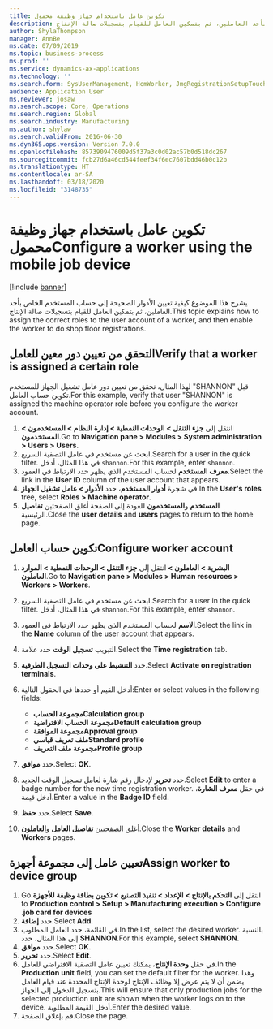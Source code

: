 ```yaml
---
title: تكوين عامل باستخدام جهاز وظيفة محمول
description: يشرح هذا الموضوع كيفية تعيين الأدوار الصحيحة إلى حساب المستخدم الخاص بأحد العاملين، ثم بتمكين العامل للقيام بتسجيلات صالة الإنتاج‬.
author: ShylaThompson
manager: AnnBe
ms.date: 07/09/2019
ms.topic: business-process
ms.prod: ''
ms.service: dynamics-ax-applications
ms.technology: ''
ms.search.form: SysUserManagement, HcmWorker, JmgRegistrationSetupTouch, JmgRegistrationSetupAssignUsers
audience: Application User
ms.reviewer: josaw
ms.search.scope: Core, Operations
ms.search.region: Global
ms.search.industry: Manufacturing
ms.author: shylaw
ms.search.validFrom: 2016-06-30
ms.dyn365.ops.version: Version 7.0.0
ms.openlocfilehash: 8573909476009d5f37a3c0d02ac57b0d518dc267
ms.sourcegitcommit: fcb27d6a46cd544feef34f6ec7607bdd46b0c12b
ms.translationtype: HT
ms.contentlocale: ar-SA
ms.lasthandoff: 03/18/2020
ms.locfileid: "3148735"
---
```

# <a name="configure-a-worker-using-the-mobile-job-device"></a><span data-ttu-id="94ba6-103">تكوين عامل باستخدام جهاز وظيفة محمول</span><span class="sxs-lookup"><span data-stu-id="94ba6-103">Configure a worker using the mobile job device</span></span>

[!include [banner](../../includes/banner.md)]

<span data-ttu-id="94ba6-104">يشرح هذا الموضوع كيفية تعيين الأدوار الصحيحة إلى حساب المستخدم الخاص بأحد العاملين، ثم بتمكين العامل للقيام بتسجيلات صالة الإنتاج‬.</span><span class="sxs-lookup"><span data-stu-id="94ba6-104">This topic explains how to assign the correct roles to the user account of a worker, and then enable the worker to do shop floor registrations.</span></span>

## <a name="verify-that-a-worker-is-assigned-a-certain-role"></a><span data-ttu-id="94ba6-105">التحقق من تعيين دور معين للعامل</span><span class="sxs-lookup"><span data-stu-id="94ba6-105">Verify that a worker is assigned a certain role</span></span>

<span data-ttu-id="94ba6-106">لهذا المثال، تحقق من تعيين دور عامل تشغيل الجهاز للمستخدم "SHANNON" قبل تكوين حساب العامل.</span><span class="sxs-lookup"><span data-stu-id="94ba6-106">For this example, verify that user "SHANNON" is assigned the machine operator role before you configure the worker account.</span></span>

1. <span data-ttu-id="94ba6-107">انتقل إلى **جزء التنقل > الوحدات النمطية > إدارة النظام > المستخدمون > المستخدمون**.</span><span class="sxs-lookup"><span data-stu-id="94ba6-107">Go to **Navigation pane > Modules > System administration > Users > Users**.</span></span>
2. <span data-ttu-id="94ba6-108">ابحث عن مستخدم في عامل التصفية السريع.</span><span class="sxs-lookup"><span data-stu-id="94ba6-108">Search for a user in the quick filter.</span></span> <span data-ttu-id="94ba6-109">في هذا المثال، أدخل `shannon`.</span><span class="sxs-lookup"><span data-stu-id="94ba6-109">For this example, enter `shannon`.</span></span>
3. <span data-ttu-id="94ba6-110">حدد الارتباط في العمود‏‎ **معرف المستخدم** لحساب المستخدم الذي يظهر.</span><span class="sxs-lookup"><span data-stu-id="94ba6-110">Select the link in the **User ID** column of the user account that appears.</span></span>
4. <span data-ttu-id="94ba6-111">في شجرة **أدوار المستخدم**، حدد **الأدوار > عامل تشغيل الجهاز**.</span><span class="sxs-lookup"><span data-stu-id="94ba6-111">In the **User's roles** tree, select **Roles > Machine operator**.</span></span>
5. <span data-ttu-id="94ba6-112">أغلق الصفحتين **تفاصيل‏‎ المستخدم** و**المستخدمون** للعودة إلى الصفحة الرئيسية.</span><span class="sxs-lookup"><span data-stu-id="94ba6-112">Close the **user details** and **users** pages to return to the home page.</span></span>

## <a name="configure-worker-account"></a><span data-ttu-id="94ba6-113">تكوين حساب العامل</span><span class="sxs-lookup"><span data-stu-id="94ba6-113">Configure worker account</span></span>
1. <span data-ttu-id="94ba6-114">انتقل إلى **جزء التنقل > الوحدات النمطية > الموارد‏‎ البشرية > العاملون > العاملون**.</span><span class="sxs-lookup"><span data-stu-id="94ba6-114">Go to **Navigation pane > Modules > Human resources > Workers > Workers**.</span></span>
2. <span data-ttu-id="94ba6-115">ابحث عن مستخدم في عامل التصفية السريع.</span><span class="sxs-lookup"><span data-stu-id="94ba6-115">Search for a user in the quick filter.</span></span> <span data-ttu-id="94ba6-116">في هذا المثال، أدخل `shannon`.</span><span class="sxs-lookup"><span data-stu-id="94ba6-116">For this example, enter `shannon`.</span></span>
3. <span data-ttu-id="94ba6-117">حدد الارتباط في العمود‏‎ **الاسم** لحساب المستخدم الذي يظهر.</span><span class="sxs-lookup"><span data-stu-id="94ba6-117">Select the link in the **Name** column of the user account that appears.</span></span>
4. <span data-ttu-id="94ba6-118">حدد علامة‏‎ التبويب **تسجيل الوقت**.</span><span class="sxs-lookup"><span data-stu-id="94ba6-118">Select the **Time registration** tab.</span></span>
5. <span data-ttu-id="94ba6-119">حدد **التنشيط على وحدات التسجيل الطرفية‬**.</span><span class="sxs-lookup"><span data-stu-id="94ba6-119">Select **Activate on registration terminals**.</span></span>
6. <span data-ttu-id="94ba6-120">أدخل القيم أو حددها في الحقول التالية:</span><span class="sxs-lookup"><span data-stu-id="94ba6-120">Enter or select values in the following fields:</span></span>  

    - <span data-ttu-id="94ba6-121">**مجموعة الحساب**</span><span class="sxs-lookup"><span data-stu-id="94ba6-121">**Calculation group**</span></span>  
    - <span data-ttu-id="94ba6-122">**مجموعة الحساب الافتراضية**</span><span class="sxs-lookup"><span data-stu-id="94ba6-122">**Default calculation group**</span></span>  
    - <span data-ttu-id="94ba6-123">**مجموعة الموافقة**</span><span class="sxs-lookup"><span data-stu-id="94ba6-123">**Approval group**</span></span>  
    - <span data-ttu-id="94ba6-124">**ملف تعريف قياسي**</span><span class="sxs-lookup"><span data-stu-id="94ba6-124">**Standard profile**</span></span>  
    - <span data-ttu-id="94ba6-125">**مجموعة ملف التعريف**</span><span class="sxs-lookup"><span data-stu-id="94ba6-125">**Profile group**</span></span>  

7. <span data-ttu-id="94ba6-126">حدد **موافق**.</span><span class="sxs-lookup"><span data-stu-id="94ba6-126">Select **OK**.</span></span>
8. <span data-ttu-id="94ba6-127">حدد **تحرير** لإدخال رقم شارة لعامل تسجيل الوقت الجديد.</span><span class="sxs-lookup"><span data-stu-id="94ba6-127">Select **Edit** to enter a badge number for the new time registration worker.</span></span> <span data-ttu-id="94ba6-128">في حقل **معرف الشارة**، أدخل قيمة.</span><span class="sxs-lookup"><span data-stu-id="94ba6-128">Enter a value in the **Badge ID** field.</span></span>
9. <span data-ttu-id="94ba6-129">حدد **حفظ**.</span><span class="sxs-lookup"><span data-stu-id="94ba6-129">Select **Save**.</span></span>
10. <span data-ttu-id="94ba6-130">أغلق الصفحتين **تفاصيل العامل** و**العاملون**.</span><span class="sxs-lookup"><span data-stu-id="94ba6-130">Close the **Worker details** and **Workers** pages.</span></span>

## <a name="assign-worker-to-device-group"></a><span data-ttu-id="94ba6-131">تعيين عامل إلى مجموعة أجهزة</span><span class="sxs-lookup"><span data-stu-id="94ba6-131">Assign worker to device group</span></span>
1. <span data-ttu-id="94ba6-132">انتقل إلى **التحكم بالإنتاج > الإعداد > ‏‫تنفيذ التصنيع‬ > ‏‫تكوين بطاقة وظيفة للأجهزة**.</span><span class="sxs-lookup"><span data-stu-id="94ba6-132">Go to **Production control > Setup > Manufacturing execution > Configure job card for devices**.</span></span>
2. <span data-ttu-id="94ba6-133">حدد **إضافة**.</span><span class="sxs-lookup"><span data-stu-id="94ba6-133">Select **Add**.</span></span>
3. <span data-ttu-id="94ba6-134">في القائمة، حدد العامل المطلوب.</span><span class="sxs-lookup"><span data-stu-id="94ba6-134">In the list, select the desired worker.</span></span> <span data-ttu-id="94ba6-135">بالنسبة إلى هذا المثال، حدد **SHANNON‎**.</span><span class="sxs-lookup"><span data-stu-id="94ba6-135">For this example, select **SHANNON**.</span></span>
4. <span data-ttu-id="94ba6-136">حدد **موافق**.</span><span class="sxs-lookup"><span data-stu-id="94ba6-136">Select **OK**.</span></span>
5. <span data-ttu-id="94ba6-137">حدد **تحرير**.</span><span class="sxs-lookup"><span data-stu-id="94ba6-137">Select **Edit**.</span></span>
6. <span data-ttu-id="94ba6-138">في حقل **وحدة الإنتاج**، يمكنك تعيين عامل التصفية الافتراضي للعامل.</span><span class="sxs-lookup"><span data-stu-id="94ba6-138">In the **Production unit** field, you can set the default filter for the worker.</span></span> <span data-ttu-id="94ba6-139">وهذا يضمن أن لا يتم عرض إلا وظائف الإنتاج لوحدة الإنتاج المحددة عند قيام العامل بتسجيل الدخول إلى الجهاز.</span><span class="sxs-lookup"><span data-stu-id="94ba6-139">This will ensure that only production jobs for the selected production unit are shown when the worker logs on to the device.</span></span> <span data-ttu-id="94ba6-140">أدخل القيمة المطلوبة.</span><span class="sxs-lookup"><span data-stu-id="94ba6-140">Enter the desired value.</span></span>
7. <span data-ttu-id="94ba6-141">قم بإغلاق الصفحة.</span><span class="sxs-lookup"><span data-stu-id="94ba6-141">Close the page.</span></span>

